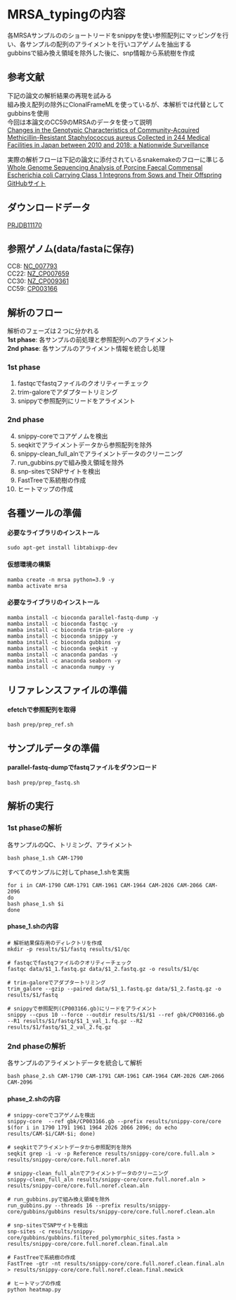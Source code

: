 # MRSA_typingの内容
各MRSAサンプルののショートリードをsnippyを使い参照配列にマッピングを行い、各サンプルの配列のアライメントを行いコアゲノムを抽出する<br>
gubbinsで組み換え領域を除外した後に、snp情報から系統樹を作成<br>

## 参考文献
下記の論文の解析結果の再現を試みる<br>
組み換え配列の除外にClonalFrameMLを使っているが、本解析では代替としてgubbinsを使用<br>
今回は本論文のCC59のMRSAのデータを使って説明<br>
[Changes in the Genotypic Characteristics of Community-Acquired Methicillin-Resistant Staphylococcus aureus Collected in 244 Medical Facilities in Japan between 2010 and 2018: a Nationwide Surveillance](https://journals.asm.org/doi/epub/10.1128/spectrum.02272-21)

実際の解析フローは下記の論文に添付されているsnakemakeのフローに準じる<br>
[Whole Genome Sequencing Analysis of Porcine Faecal Commensal Escherichia coli Carrying Class 1 Integrons from Sows and Their Offspring](https://www.mdpi.com/2076-2607/8/6/843)<br>
[GitHubサイト](https://github.com/CJREID/snplord)

## ダウンロードデータ
[PRJDB11170](https://www.ncbi.nlm.nih.gov/Traces/study/?acc=DRP008386&o=acc_s%3Aa)

## 参照ゲノム(data/fastaに保存)
CC8: [NC_007793](https://www.ncbi.nlm.nih.gov/nuccore/NC_007793)<br>
CC22: [NZ_CP007659](https://www.ncbi.nlm.nih.gov/nuccore/NZ_CP007659)<br>
CC30: [NZ_CP009361](https://www.ncbi.nlm.nih.gov/nuccore/NZ_CP009361)<br>
CC59: [CP003166](https://www.ncbi.nlm.nih.gov/nuccore/CP003166)

## 解析のフロー
解析のフェーズは２つに分かれる<br>
**1st phase**: 各サンプルの前処理と参照配列へのアライメント<br>
**2nd phase**: 各サンプルのアライメント情報を統合し処理<br>
### 1st phase
1. fastqcでfastqファイルのクオリティーチェック<br>
2. trim-galoreでアダプタートリミング<br>
3. snippyで参照配列にリードをアライメント<br>
### 2nd phase
4. snippy-coreでコアゲノムを検出<br>
5. seqkitでアライメントデータから参照配列を除外<br>
6. snippy-clean_full_alnでアライメントデータのクリーニング<br>
7. run_gubbins.pyで組み換え領域を除外<br>
8. snp-sitesでSNPサイトを検出<br>
9. FastTreeで系統樹の作成<br>
10. ヒートマップの作成<br>


## 各種ツールの準備
#### 必要なライブラリのインストール
```
sudo apt-get install libtabixpp-dev
```

#### 仮想環境の構築
```
mamba create -n mrsa python=3.9 -y
mamba activate mrsa
```
#### 必要なライブラリのインストール
```
mamba install -c bioconda parallel-fastq-dump -y
mamba install -c bioconda fastqc -y
mamba install -c bioconda trim-galore -y
mamba install -c bioconda snippy -y
mamba install -c bioconda gubbins -y
mamba install -c bioconda seqkit -y
mamba install -c anaconda pandas -y
mamba install -c anaconda seaborn -y
mamba install -c anaconda numpy -y
```
## リファレンスファイルの準備
#### efetchで参照配列を取得
```
bash prep/prep_ref.sh
```

## サンプルデータの準備
#### parallel-fastq-dumpでfastqファイルをダウンロード
```
bash prep/prep_fastq.sh
```

## 解析の実行
### 1st phaseの解析
各サンプルのQC、トリミング、アライメント
```
bash phase_1.sh CAM-1790
```
すべてのサンプルに対してphase_1.shを実施
```
for i in CAM-1790 CAM-1791 CAM-1961 CAM-1964 CAM-2026 CAM-2066 CAM-2096
do
bash phase_1.sh $i
done
```

#### phase_1.shの内容
```
# 解析結果保存用のディレクトリを作成
mkdir -p results/$1/fastq results/$1/qc

# fastqcでfastqファイルのクオリティーチェック
fastqc data/$1_1.fastq.gz data/$1_2.fastq.gz -o results/$1/qc

# trim-galoreでアダプタートリミング
trim_galore --gzip --paired data/$1_1.fastq.gz data/$1_2.fastq.gz -o results/$1/fastq

# snippyで参照配列(CP003166.gb)にリードをアライメント
snippy --cpus 10 --force --outdir results/$1/$1 --ref gbk/CP003166.gb --R1 results/$1/fastq/$1_1_val_1.fq.gz --R2 results/$1/fastq/$1_2_val_2.fq.gz
```

### 2nd phaseの解析
各サンプルのアライメントデータを統合して解析
```
bash phase_2.sh CAM-1790 CAM-1791 CAM-1961 CAM-1964 CAM-2026 CAM-2066 CAM-2096
```
#### phase_2.shの内容
```
# snippy-coreでコアゲノムを検出
snippy-core  --ref gbk/CP003166.gb --prefix results/snippy-core/core $(for i in 1790 1791 1961 1964 2026 2066 2096; do echo results/CAM-$i/CAM-$i; done)

# seqkitでアライメントデータから参照配列を除外
seqkit grep -i -v -p Reference results/snippy-core/core.full.aln > results/snippy-core/core.full.noref.aln

# snippy-clean_full_alnでアライメントデータのクリーニング
snippy-clean_full_aln results/snippy-core/core.full.noref.aln > results/snippy-core/core.full.noref.clean.aln

# run_gubbins.pyで組み換え領域を除外
run_gubbins.py --threads 16 --prefix results/snippy-core/gubbins/gubbins results/snippy-core/core.full.noref.clean.aln

# snp-sitesでSNPサイトを検出
snp-sites -c results/snippy-core/gubbins/gubbins.filtered_polymorphic_sites.fasta > results/snippy-core/core.full.noref.clean.final.aln

# FastTreeで系統樹の作成
FastTree -gtr -nt results/snippy-core/core.full.noref.clean.final.aln  > results/snippy-core/core.full.noref.clean.final.newick

# ヒートマップの作成
python heatmap.py
```